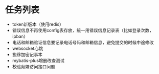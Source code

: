 # 任务列表

- token新版本（使用redis）
- 错误信息不再使用config表存放，统一用错误信息记录表（比如登录次数，ipban）
- 电话和邮箱验证信息要记录电话号码和邮箱信息，避免提交的时候中途修改
- websocket心跳
- 搬移加密记事本
- mybatis-plus增删改查测试
- 校验频繁访问接口问题

